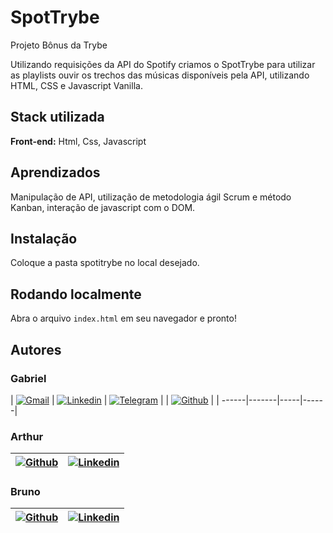 # SpotTrybe
Projeto Bônus da Trybe

Utilizando requisições da API do Spotify criamos o SpotTrybe para utilizar as playlists ouvir os trechos das músicas disponíveis pela API, utilizando HTML, CSS e Javascript Vanilla.
## Stack utilizada

**Front-end:** Html, Css, Javascript

## Aprendizados

Manipulação de API, utilização de metodologia ágil Scrum e método Kanban, interação de javascript com o DOM.
## Instalação

Coloque a pasta spotitrybe no local desejado.
## Rodando localmente

Abra o arquivo `index.html` em seu navegador e pronto!

## Autores
### Gabriel

| [![Gmail](https://img.shields.io/badge/Gmail-D14836?style=for-the-badge&logo=gmail&logoColor=white)](mailto:gabrielpbenedicto@gmail.com) | [![Linkedin](https://img.shields.io/badge/LinkedIn-0077B5?style=for-the-badge&logo=linkedin&logoColor=white)](https://www.linkedin.com/in/gabrielbenedicto/) | [![Telegram](https://img.shields.io/badge/Telegram-2CA5E0?style=for-the-badge&logo=telegram&logoColor=white)](https://t.me/gabrielbenedicto) | | [![Github](https://img.shields.io/badge/GitHub-100000?style=for-the-badge&logo=github&logoColor=white)](https://github.com/bicabenedicto) |
| ------|-------|-----|------|

### Arthur

| [![Github](https://img.shields.io/badge/GitHub-100000?style=for-the-badge&logo=github&logoColor=white)](https://github.com/arturholiv) |  [![Linkedin](https://img.shields.io/badge/LinkedIn-0077B5?style=for-the-badge&logo=linkedin&logoColor=white)](https://www.linkedin.com/in/arturholiv/) |
| ------ | ------- |


### Bruno

| [![Github](https://img.shields.io/badge/GitHub-100000?style=for-the-badge&logo=github&logoColor=white)](https://github.com/BrunoCBart) |  [![Linkedin](https://img.shields.io/badge/LinkedIn-0077B5?style=for-the-badge&logo=linkedin&logoColor=white)](https://www.linkedin.com/in/brunobartolomeu/) |
| ------ | ------- |


